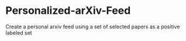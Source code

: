 # Personalized-arXiv-Feed
Create a personal arxiv feed using a set of selected papers as a positive labeled set

